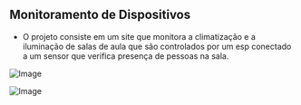 ## Monitoramento de Dispositivos

- O projeto consiste em um site que monitora a climatização e a iluminação de salas de aula que são controlados por um esp conectado a um sensor que verifica presença de pessoas na sala.

![Image](https://github.com/user-attachments/assets/628d6e15-2e13-445c-9c31-2e1cddf872ca)

![Image](https://github.com/user-attachments/assets/4de4663f-ce99-4313-bb3d-f5386fba8fdc)
